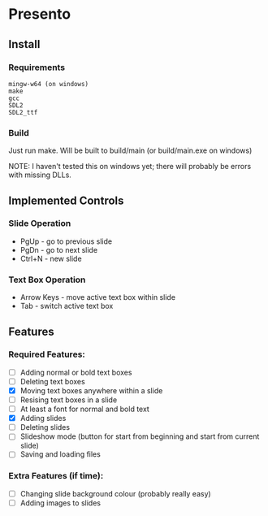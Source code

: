 # Presento
## Install
### Requirements
```
mingw-w64 (on windows)
make
gcc
SDL2
SDL2_ttf
```
### Build
Just run make. Will be built to build/main (or build/main.exe on windows)

NOTE: I haven't tested this on windows yet; there will probably be errors with missing DLLs.

## Implemented Controls
### Slide Operation
- PgUp - go to previous slide
- PgDn - go to next slide
- Ctrl+N - new slide

### Text Box Operation
- Arrow Keys - move active text box within slide
- Tab - switch active text box

## Features
### Required Features:
- [ ] Adding normal or bold text boxes
- [ ] Deleting text boxes
- [x] Moving text boxes anywhere within a slide
- [ ] Resising text boxes in a slide
- [ ] At least a font for normal and bold text
- [x] Adding slides
- [ ] Deleting slides
- [ ] Slideshow mode (button for start from beginning and start from current slide)
- [ ] Saving and loading files

### Extra Features (if time):
- [ ] Changing slide background colour (probably really easy)
- [ ] Adding images to slides